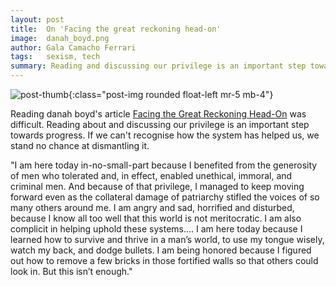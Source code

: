 ```yaml
---
layout: post
title:  On 'Facing the great reckoning head-on'
image:  danah_boyd.png
author: Gala Camacho Ferrari
tags:   sexism, tech
summary: Reading and discussing our privilege is an important step towards progress.
---
```


![post-thumb]({{site.baseurl}}/assets/images/thoughts/danah_boyd.png){:class="post-img rounded float-left mr-5 mb-4"}

Reading danah boyd's article [Facing the Great Reckoning Head-On](https://onezero.medium.com/facing-the-great-reckoning-head-on-8fe434e10630) was difficult. Reading about and discussing our privilege is an important step towards progress. If we can't recognise how the system has helped us, we stand no chance at dismantling it. 

"I am here today in-no-small-part because I benefited from the generosity of men who tolerated and, in effect, enabled unethical, immoral, and criminal men. And because of that privilege, I managed to keep moving forward even as the collateral damage of patriarchy stifled the voices of so many others around me. I am angry and sad, horrified and disturbed, because I know all too well that this world is not meritocratic. I am also complicit in helping uphold these systems.... I am here today because I learned how to survive and thrive in a man’s world, to use my tongue wisely, watch my back, and dodge bullets. I am being honored because I figured out how to remove a few bricks in those fortified walls so that others could look in. But this isn’t enough." 